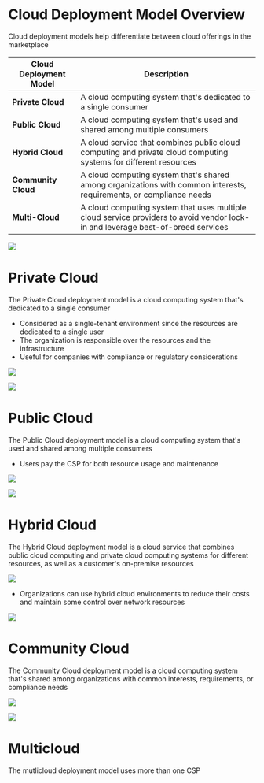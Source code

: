 # Cloud Deployment Model Overview

Cloud deployment models help differentiate between cloud offerings in the marketplace

| Cloud Deployment Model | Description |
| --- | --- |
| **Private Cloud** | A cloud computing system that's dedicated to a single consumer |
| **Public Cloud** | A cloud computing system that's used and shared among multiple consumers |
| **Hybrid Cloud** | A cloud service that combines public cloud computing and private cloud computing systems for different resources |
| **Community Cloud** | A cloud computing system that's shared among organizations with common interests, requirements, or compliance needs |
| **Multi-Cloud** | A cloud computing system that uses multiple cloud service providers to avoid vendor lock-in and leverage best-of-breed services |

![](https://github.com/JonmarCorpuz/SecondBrain/blob/main/Assets/Whitespace.png)

# Private Cloud

The Private Cloud deployment model is a cloud computing system that's dedicated to a single consumer

* Considered as a single-tenant environment since the resources are dedicated to a single user
* The organization is responsible over the resources and the infrastructure
* Useful for companies with compliance or regulatory considerations

![](https://github.com/JonmarCorpuz/SecondBrain/blob/main/Assets/Screenshot%202024-01-15%20151350.png)

![](https://github.com/JonmarCorpuz/SecondBrain/blob/main/Assets/Whitespace.png)

# Public Cloud

The Public Cloud deployment model is a cloud computing system that's used and shared among multiple consumers

* Users pay the CSP for both resource usage and maintenance

![](https://github.com/JonmarCorpuz/SecondBrain/blob/main/Assets/Screenshot%202024-01-15%20151214.png)

![](https://github.com/JonmarCorpuz/SecondBrain/blob/main/Assets/Whitespace.png)

# Hybrid Cloud

The Hybrid Cloud deployment model is a cloud service that combines public cloud computing and private cloud computing systems for different resources, as well as a customer's on-premise resources

![](https://github.com/JonmarCorpuz/SecondBrain/blob/main/Assets/Screenshot%202024-01-15%20151826.png)

* Organizations can use hybrid cloud environments to reduce their costs and maintain some control over network resources

![](https://github.com/JonmarCorpuz/SecondBrain/blob/main/Assets/Whitespace.png)

# Community Cloud

The Community Cloud deployment model is a cloud computing system that's shared among organizations with common interests, requirements, or compliance needs

![](https://github.com/JonmarCorpuz/SecondBrain/blob/main/Assets/Screenshot%202024-01-15%20151711.png)

![](https://github.com/JonmarCorpuz/SecondBrain/blob/main/Assets/Whitespace.png)

# Multicloud

The mutlicloud deployment model uses more than one CSP
